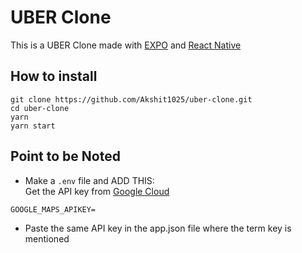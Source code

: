 # UBER Clone

This is a UBER Clone made with [EXPO](https://expo.dev) and [React Native](https://reactnative.dev)

## How to install
```
git clone https://github.com/Akshit1025/uber-clone.git
cd uber-clone
yarn
yarn start
```

## Point to be Noted
- Make a `.env` file and ADD THIS:<br>
Get the API key from [Google Cloud](https://console.cloud.google.com)
```
GOOGLE_MAPS_APIKEY=
```
- Paste the same API key in the app.json file where the term key is mentioned